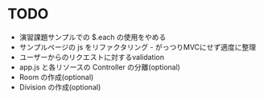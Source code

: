 # TODO

* 演習課題サンプルでの $.each の使用をやめる
* サンプルページの js をリファクタリング - がっつりMVCにせず適度に整理
* ユーザーからのリクエストに対するvalidation
* app.js と各リソースの Controller の分離(optional)
* Room の作成(optional)
* Division の作成(optional)
